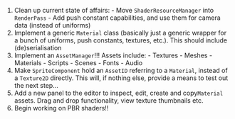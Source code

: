 1) Clean up current state of affairs:
		- Move `ShaderResourceManager` into `RenderPass`
		- Add push constant capabilities, and use them for camera data (instead of uniforms)
2) Implement a generic `Material` class (basically just a generic wrapper for a bunch of uniforms, push constants, textures, etc.). This should include (de)serialisation
4) Implement an `AssetManager`!!! Assets include:
		- Textures
		- Meshes
		- Materials
		- Scripts
		- Scenes
		- Fonts
		- Audio
1) Make `SpriteComponent` hold an `AssetID` referring to a `Material`, instead of a `Texture2D` directly. This will, if nothing else, provide a means to test out the next step...
2) Add a new panel to the editor to inspect, edit, create and copy`Material` assets. Drag and drop functionality, view texture thumbnails etc.
3) Begin working on PBR shaders!!